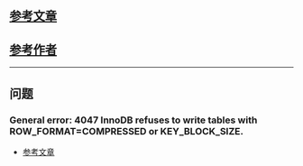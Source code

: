 ## [参考文章](https://post.smzdm.com/p/alpompze/)
## [参考作者](https://zhiyou.smzdm.com/member/9424085625/)
---
## 问题
### General error: 4047 InnoDB refuses to write tables with ROW_FORMAT=COMPRESSED or KEY_BLOCK_SIZE.
- [参考文章](https://bbs.archlinux.org/viewtopic.php?id=268127)